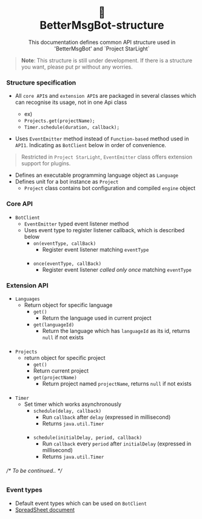 <h1 align="center">📜<br>BetterMsgBot-structure</h1>

<p align="center">
This documentation defines common API structure used in
<br>'BetterMsgBot' and `Project StarLight`
</p>

> **Note**: This structure is still under development. If there is a structure you want, please put pr without any worries.

### Structure specification
+ All `core API`s and `extension API`s are packaged in several classes
which can recognise its usage, not in one Api class
    + ex)
    + `Projects.get(projectName);`
    + `Timer.schedule(duration, callback);`

+ Uses `EventEmitter` method instead of `Function-based` method used in
`API1`. Indicating as `BotClient` below in order of convenience.
> Restricted in `Project StarLight`, `EventEmitter` class offers
> extension support for plugins.

+ Defines an executable programming language object as `Language`
+ Defines unit for a bot instance as `Project`
    + `Project` class contains bot configuration and compiled `engine` object

### Core API
+ `BotClient`
    + `EventEmitter` typed event listener method
    + Uses event type to register listener callback, which is described below
        + `on(eventType, callBack)`
            + Register event listener matching `eventType`
          ####
        + `once(eventType, callBack)`
            + Register event listener *called only once* matching `eventType`

### Extension API
+ `Languages`
    + Return object for specific language
        + `get()`
            + Return the language used in current project
        + `get(languageId)`
            + Return the language which has `languageId` as its id,
          returns `null` if not exists
####
+ `Projects`
    + return object for specific project
        + `get()`
        + Return current project
        + `get(projectName)`
            + Return project named `projectName`, returns `null` if not exists
####
+ `Timer`
    + Set timer which works asynchronously
        + `schedule(delay, callback)`
            + Run `callback` after `delay` (expressed in millisecond)
            + Returns `java.util.Timer`
      ####
        + `schedule(initialDelay, period, callback)`
            + Run `callback` every `period` after `initialDelay` (expressed in millisecond)
            + Returns `java.util.Timer`

###### /* To be continued.. */

### Event types
+ Default event types which can be used on `BotClient`
+ [SpreadSheet document](https://docs.google.com/spreadsheets/d/103k-cqYOIrk9ZpHiu1ZbEKqFNTkxnJXrrPJKfLvxUlY)

